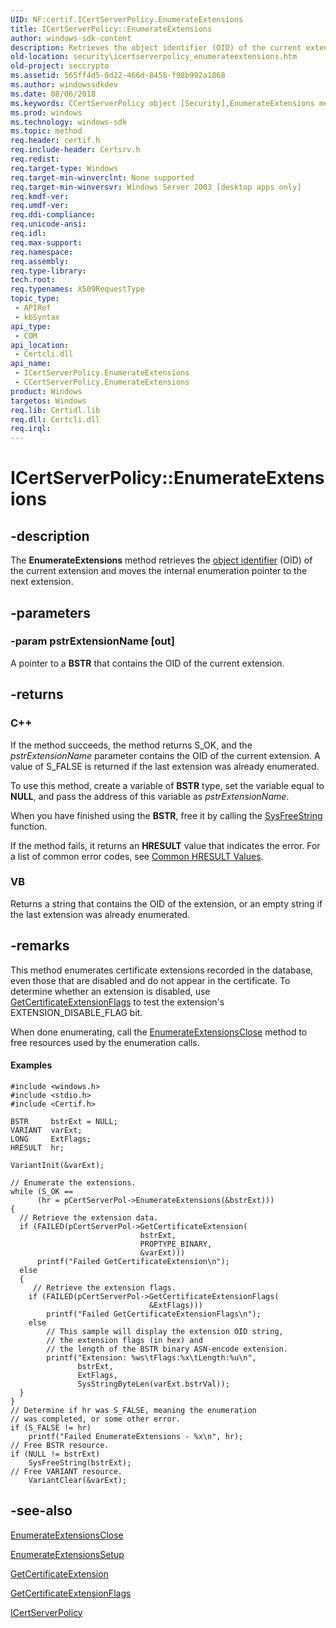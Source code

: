 ```yaml
---
UID: NF:certif.ICertServerPolicy.EnumerateExtensions
title: ICertServerPolicy::EnumerateExtensions
author: windows-sdk-content
description: Retrieves the object identifier (OID) of the current extension and moves the internal enumeration pointer to the next extension.
old-location: security\icertserverpolicy_enumerateextensions.htm
old-project: seccrypto
ms.assetid: 565ff4d5-0d22-466d-8458-f98b992a1868
ms.author: windowssdkdev
ms.date: 08/06/2018
ms.keywords: CCertServerPolicy object [Security],EnumerateExtensions method, EnumerateExtensions, EnumerateExtensions method [Security], EnumerateExtensions method [Security],CCertServerPolicy object, EnumerateExtensions method [Security],ICertServerPolicy interface, ICertServerPolicy interface [Security],EnumerateExtensions method, ICertServerPolicy.EnumerateExtensions, ICertServerPolicy::EnumerateExtensions, _certsrv_icertserverpolicy_enumerateextensions, certif/ICertServerPolicy::EnumerateExtensions, security.icertserverpolicy_enumerateextensions
ms.prod: windows
ms.technology: windows-sdk
ms.topic: method
req.header: certif.h
req.include-header: Certsrv.h
req.redist: 
req.target-type: Windows
req.target-min-winverclnt: None supported
req.target-min-winversvr: Windows Server 2003 [desktop apps only]
req.kmdf-ver: 
req.umdf-ver: 
req.ddi-compliance: 
req.unicode-ansi: 
req.idl: 
req.max-support: 
req.namespace: 
req.assembly: 
req.type-library: 
tech.root: 
req.typenames: X509RequestType
topic_type:
 - APIRef
 - kbSyntax
api_type:
 - COM
api_location:
 - Certcli.dll
api_name:
 - ICertServerPolicy.EnumerateExtensions
 - CCertServerPolicy.EnumerateExtensions
product: Windows
targetos: Windows
req.lib: Certidl.lib
req.dll: Certcli.dll
req.irql: 
---
```


# ICertServerPolicy::EnumerateExtensions


## -description


The <b>EnumerateExtensions</b> method retrieves the <a href="https://msdn.microsoft.com/e6be8932-015e-4058-b249-1671b3fea521">object identifier</a> (OID) of the current extension and moves the internal enumeration pointer to the next  extension.


## -parameters




### -param pstrExtensionName [out]

A pointer to a <b>BSTR</b> that contains the OID of the current extension.


## -returns



<h3>C++</h3>
 If the method succeeds, the method returns S_OK, and the <i>pstrExtensionName</i> parameter contains the OID  of the current extension. A value of S_FALSE is returned if the last extension was already enumerated.

To use this method, create a variable of <b>BSTR</b> type, set the variable equal to <b>NULL</b>, and pass the address of this variable as <i>pstrExtensionName</i>.

When you have finished using the <b>BSTR</b>, free it by calling the <a href="https://msdn.microsoft.com/en-us/library/ms221481(v=VS.85).aspx">SysFreeString</a> function.

If the method fails, it returns an <b>HRESULT</b> value that indicates the error. For a list of common error codes, see <a href="https://msdn.microsoft.com/ce52efc3-92c7-40e4-ac49-0c54049e169f">Common HRESULT Values</a>.

<h3>VB</h3>
 Returns a string that contains the OID of the extension, or an empty string if the last extension was already enumerated.




## -remarks



This method enumerates certificate extensions recorded in the database, even those that are disabled and do not appear in the certificate. To determine whether an extension is disabled, use 
<a href="https://msdn.microsoft.com/6266e96d-81da-478f-99da-86936b4cfc6b">GetCertificateExtensionFlags</a> to test the extension's EXTENSION_DISABLE_FLAG bit.

When done enumerating, call the <a href="https://msdn.microsoft.com/b1755fc5-f18f-45b5-a89a-44c6598c0e2c">EnumerateExtensionsClose</a> method to free resources used by the enumeration calls.


#### Examples

<pre class="syntax" xml:space="preserve"><code>#include &lt;windows.h&gt;
#include &lt;stdio.h&gt;
#include &lt;Certif.h&gt;

BSTR     bstrExt = NULL;
VARIANT  varExt;
LONG     ExtFlags;
HRESULT  hr;

VariantInit(&amp;varExt);

// Enumerate the extensions.
while (S_OK ==
      (hr = pCertServerPol-&gt;EnumerateExtensions(&amp;bstrExt)))
{
  // Retrieve the extension data.
  if (FAILED(pCertServerPol-&gt;GetCertificateExtension(
                             bstrExt,
                             PROPTYPE_BINARY,
                             &amp;varExt)))
      printf("Failed GetCertificateExtension\n");
  else
  {
     // Retrieve the extension flags.
    if (FAILED(pCertServerPol-&gt;GetCertificateExtensionFlags(
                               &amp;ExtFlags)))
        printf("Failed GetCertificateExtensionFlags\n");
    else
        // This sample will display the extension OID string,
        // the extension flags (in hex) and
        // the length of the BSTR binary ASN-encode extension.
        printf("Extension: %ws\tFlags:%x\tLength:%u\n",
               bstrExt,
               ExtFlags,
               SysStringByteLen(varExt.bstrVal));
  }
}
// Determine if hr was S_FALSE, meaning the enumeration 
// was completed, or some other error.
if (S_FALSE != hr)
    printf("Failed EnumerateExtensions - %x\n", hr);
// Free BSTR resource.
if (NULL != bstrExt)
    SysFreeString(bstrExt);
// Free VARIANT resource.
    VariantClear(&amp;varExt);
</code></pre>



## -see-also




<a href="https://msdn.microsoft.com/b1755fc5-f18f-45b5-a89a-44c6598c0e2c">EnumerateExtensionsClose</a>



<a href="https://msdn.microsoft.com/e7ad32a5-d7df-407f-8efe-c9931610c2d2">EnumerateExtensionsSetup</a>



<a href="https://msdn.microsoft.com/e2c8e1d5-6ddb-4c8f-8052-f45cd52e2bef">GetCertificateExtension</a>



<a href="https://msdn.microsoft.com/6266e96d-81da-478f-99da-86936b4cfc6b">GetCertificateExtensionFlags</a>



<a href="https://msdn.microsoft.com/7d16161e-9827-46a0-9989-30ebca792bb1">ICertServerPolicy</a>
 

 

